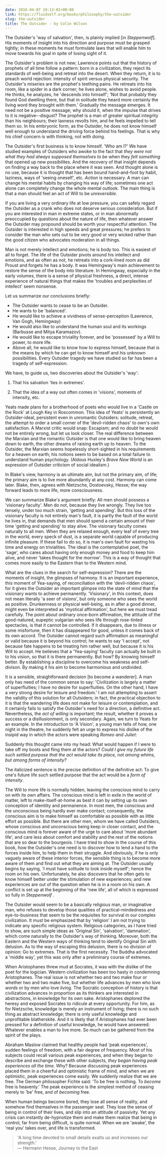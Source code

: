 ```yaml
---
date: 2016-04-07 19:13:01+00:00
link: https://fluidself.org/books/philosophy/the-outsider
slug: the-outsider
title: The Outsider - by Colin Wilson
---
```


The Outsider's 'way of salvation', then, is plainly implied [in _Steppenwolf_]. His moments of insight into his direction and purpose must be grasped tightly; in these moments he must formulate laws that will enable him to move towards his goal in spite of losing sight of it.

The Outsider's problem is not new; Lawrence points out that the history of prophets of all time follow a pattern: born in a civilization, they reject its standards of well-being and retreat into the desert. When they return, it is to preach world rejection: intensity of spirit versus physical security. The Outsider's miseries are the prophet's teething pains. He retreats into his room, like a spider in a dark corner; he lives alone, wishes to avoid people. He thinks, he analyzes, he 'descends into himself'; 'Not that probably they found God dwelling there, but that in solitude they heard more certainly the living word they brought with them.' Gradually the message emerges. It need not be a positive message; why should it, when the impulse that drives to it is negative--disgust?
The prophet is a man of greater spiritual integrity than his neighbours; their laxness revolts him, and he feels impelled to tell them so. In his embryonic form, as the Outsider, he does not know himself well enough to understand the driving force behind his feelings. That is why his chief concern is with thinking, not with doing.

The Outsider's first business is to know himself. 'Who am I?' We have studied examples of Outsiders who awoke to the fact that _they were not what they had always supposed themselves to be_ when they _felt something_ that opened up new possibilites. And the recovery of that insight depends on finding a way back to the place where it was seen. And thought alone is no use, because it is thought that has been bound hand-and-foot by habit, laziness, ways of 'seeing oneself', etc. _Action_ is necessary. A man can change his mental habits by changing his way of life; sometimes one act alone can completely change the whole mental outlook. The main thing is that a man should feel an act of Will to be _unreversible_.

If you are living a very ordinary life at low pressure, you can safely regard the Outsider as a crank who does not deserve serious consideration. But if you are interested in man in extreme states, or in man abnormally preoccupied by questions about the nature of life, then whatever answer the Outsider may propound should be worth your respectful attention. The Outsider is interested in high speeds and great pressures; he prefers to consider the man who sets out to be very good or very wicked rather than the good citizen who advocates moderation in all things.

Man is not merely intellect and emotions; he is body too. This is easiest of all to forget. The life of the Outsider pivots around his intellect and emotions, and as often as not, he retreats into a cork-lined room as did Proust and forgets he has a body. It was Hemingway's main achievement to restore the sense of the body into literature. In Hemingway, especially in the early volumes, there is a sense of physical freshness, a direct, intense experience of natural things that makes the 'troubles and perplexities of intellect' seem nonsense.

Let us summarize our conclusions briefly:

- The Outsider wants to cease to be an Outsider.
- He wants to be 'balanced'.
- He would like to achieve a vividness of sense-perception (Lawrence, Van Gogh, Hemingway)
- He would also like to understand the human soul and its workings (Barbusse and Mitya Karamazov).
- He would like to escape triviality forever, and be 'possessed' by a Will to power, to more life.
- Above all, he would like to know how to express himself, because that is the means by which he can get to know himself and his unknown possibilities. Every Outsider tragedy we have studied so far has been a tragedy of self-expression.

We have, to guide us, two discoveries about the Outsider's 'way':

1.  That his salvation 'lies in extremes'.

2.  That the idea of a way out often comes in 'visions', moments of intensity, etc.

Yeats made plans for a brotherhood of poets who would live in a 'Castle on the Rock' at Lough Key in Roscommon. This idea of Yeats' is persistently an Outsider-ideal, persistent even in unromantic Outsiders: solitude, retreat, the attempt to order a small corner of the 'devil-ridden chaos' to own's own satisfaction. A Marxist critic would snap: Escapism; and no doubt he would not be entirely wrong, but let us look closer. The real difference between the Marxian and the romantic Outsider is that one would like to bring heaven down to earth, the other dreams of raising earth up to heaven. To the Outsider, the Marxian seems hopelessly short-sighted in his requirements for a heaven on earth; his notions seem to be based on a total failure to understand human psychology. (Aldous Huxley's _Brave New World_ is an expression of Outsider criticism of social idealism.)

In Blake's view, harmony is an ultimate aim, but not the primary aim, of life; the primary aim is to live more abundantly at any cost. Harmony can come later. Blake, then, agrees with Nietzsche, Dostoevsky, Hesse; the way forward leads to more life, more consciousness.

We can summarize Blake's argument briefly: All men should possess a 'visionary faculty'. Men do not, because they live wrongly. They live too tensely, under too much strain, 'getting and spending'. But this loss of the visionary faculty is not entirely man's fault, it is partly the fault of the world he lives in, that demands that men should spend a certain amount of their time 'getting and spending' to stay alive. The visionary faculty comes naturally to all men. When they are relaxed enough, every leaf of every tree in the world, every speck of dust, is a separate world capable of producing infinite pleasure. If these fail to do so, it is man's own fault for wasting his time and energy on trivialities. The ideal is the contemplative poet, the 'sage', who cares about having only enough money and food to keep him alive, and never 'takes thought for the morrow'. This is a way of thought that comes more easily to the Eastern than to the Western mind.

What are the clues in the search for self-expression? There are the moments of insight, the glimpses of harmony. It is an important experience, this moment of Yea-saying, of reconciliation with the 'devil-ridden chaos', for it gives the Outsider an important glimpse into the state of mind that the visionary wants to achieve permanently. 'Visionary', in this context, does not mean literally 'a seer of visions', but only someone who sees the world as positive. Drunkenness or physical well-being, as in after a good dinner, might even be interpreted as 'mystical affirmation', but here we must tread carefully. The point about ordinary once-born affirmation, the attitude of the good-natured, eupeptic vulgarian who sees life through rose-tinted spectacles, is that it cannot be controlled. If it disappears, due to illness or some misfortune, then it has disappeared for good, unless it comes back of its own accord.
The Outsider cannot regard such affirmation as meaningful or valid because it is beyond his control; he wants to say 'I accept', not because fate happens to be treating him rather well, but because it is his Will to accept. He believes that a 'Yea-saying' faculty can actually be built in to his vision, so that it is there permanently. But how? By knowing himself better. By establishing a discipline to overcome his weakness and self-divison. By making it his aim to become harmonious and undivided.

It is a sensible, straightforward decision [to become a wanderer]. A man only has need of the common sense to say: 'Civilization is largely a matter of superfluities; I have no desire for superfluities. On the other hand, I have a very strong desire for leisure and freedom.' I am not attempting to assert the validity of this solution for all Outsiders; in fact, the practical objection to it is that the wandering life does not make for leisure or contemplation, and it certainly fails to satisfy the Outsider's need for a direction, a definitive act. Nevertheless, the _act of willing_ is important; the result, whether it proves a success or a disillusionment, is only secondary. Again, we turn to Yeats for an example. In the introduction to 'A Vision', a young man tells of how, one night in the theatre, he suddenly felt an urge to express his dislike of the insipid way in which the actors were speaking _Romeo and Juliet_:

Suddenly this thought came into my head: What would happen if I were to take off my boots and fling them at the actors? _Could I give my future life such settled purpose that the act would take its place, not among whims, but among forms of intensity?_

The italicized sentence is the precise definition of the definitive act: To give one's future life such settled purpose that the act would be a _form of intensity_.

The Will to more life is normally hidden, leaving the conscious mind to carry on with its own affairs. The conscious mind is left in exile in the world of matter, left to make-itself-at-home as best it can by setting up its own conception of identiity and permanence. In most men, the conscious and the unconscious being hardly ever make contact; consequently, the conscious aim is to make himself as comfortable as possible with as little effort as possible. But there are other men, whom we have called Outsiders, whose conscious and unconscious being keep in closer contact, and the conscious mind is forever aware of the urge to care about 'more abundant life', and care less about comfort and stability and the rest of the notions that are so dear to the bourgeois. I have tried to show in the course of this book, how the Outsider's one need is to discover how to lend a hand to the forces inside him, to help them in their struggle. And obviously, if he is only vaguely aware of these interior forces, the sensible thing is to become more aware of them and find out what they are aiming at. The Outsider usually begins by saying, 'I must have solitude to look inside myself'; hence the room on his own. Unfortunately, he also discovers that he often gets to know himself better under the stimulation of new experiences; and new experiences are out of the question when he is in a room on his own. A conflict is set up at the beginning of the 'new life', all of which is expressed so fully in _Steppenwolf_ .

The Outsider would seem to be a basically religious man, or imaginative man, who refuses to develop those qualities of practical-mindedness and eye-to-business that seem to be the requisites for survival in our complex civilization. It must be emphasized that by 'religion' I am not trying to indicate any specific religious system. Religious categories, as I have tried to show, are such simple ideas as 'Original Sin', 'salvation', 'damnation', which come naturally to the Outsider's way of thinking. Moreover, both the Eastern and the Western ways of thinking tend to identify Original Sin with delusion. As to the way of escaping this delusion, there is no division of opinion: Go to extremes. That is the first necessity. The Buddha advocated a 'middle way', yet this was only after a preliminary course of extremes.

When Aristophanes threw mud at Socrates, it was with the dislike of the poet for the logician. Western civilization has been too hasty in condemning Aristophanes. The real issue is not whether two and two make four or whether two and two make five, but whether life advances by men who love _words_ or by men who love _living_. The Socratic conception of history is that civilization advances in proportion as its thinkers are interested in abstractions, in knowledge for its own sake. Aristophanes deplored the heresy and exposed Socrates to ridicule at every opportunity. For him, as for Nietzsche, knowledge is merely an instrument of living; there is no such thing as abstract knowledge; there is only useful knowledge and unprofitable blatherskite. And it is likely that if Aristophanes had ever been pressed for a definition of useful knowledge, he would have answered: Whatever enables a man to live more. So much can be gathered from the spirit of the plays.

Abraham Maslow claimed that healthy people had 'peak experiences', sudden feelings of freedom, with a fair degree of frequency. Most of his subjects could recall various peak experiences, and when they began to describe and exchange these with other subjects, _they began having peak experiences all the time_. Why? Because discussing peak experiences placed them in a cheerful and optimistic frame of mind, and when we are optimistic, peak experiences come easily. We suddenly realize that we are free. The German philosopher Fichte said: 'To be free is nothing. To _become_ free is heavenly.' The peak experience is the simplest method of ceasing merely to 'be' free, and of _becoming_ free.

When human beings become bored, they lose all sense of reality, and somehow find themselves in the passenger seat. They lose the sense of being in control of their lives, and slip into an attitude of passivity. Yet any crisis can instantly de-hypnotize them and make them realize that being in control, far from being difficult, is quite normal. When we are 'awake', the 'real you' takes over, and life is transformed.

> 'A long time devoted to small details exalts us and increases our strength.'  
> &mdash; Hermann Hesse, Journey to the East
